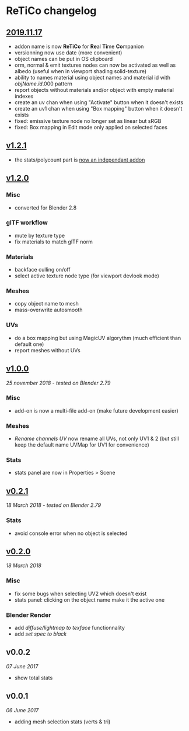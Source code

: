 # ReTiCo changelog

## [2019.11.17](https://github.com/Vinc3r/ReTiCo/releases/tag/v2019.11.17)

- addon name is now **ReTiCo** for **Re**al **Ti**me **Co**mpanion
- versionning now use date (more convenient)
- object names can be put in OS clipboard
- orm, normal & emit textures nodes can now be activated as well as albedo (useful when in viewport shading solid-texture)
- ability to names material using object names and material id with *objName*.*id*.000 pattern
- report objects without materials and/or object with empty material indexes
- create an uv chan when using "Activate" button when it doesn't exists
- create an uv1 chan when using "Box mapping" button when it doesn't exists  
- fixed: emissive texture node no longer set as linear but sRGB
- fixed: Box mapping in Edit mode only applied on selected faces

## [v1.2.1](https://github.com/Vinc3r/BlenderScripts/releases/tag/v1.2.1)

- the stats/polycount part is [now an independant addon](https://github.com/Vinc3r/Polycount)

## [v1.2.0](https://github.com/Vinc3r/BlenderScripts/releases/tag/v1.2.0)

### Misc

- converted for Blender 2.8

### glTF workflow

- mute by texture type
- fix materials to match glTF norm

### Materials

- backface culling on/off
- select active texture node type (for viewport devlook mode)

### Meshes

- copy object name to mesh
- mass-overwrite autosmooth

### UVs

- do a box mapping but using MagicUV algorythm (much efficient than default one)
- report meshes without UVs


## [v1.0.0](https://github.com/Vinc3r/BlenderScripts/releases/tag/v1.0.0)

*25 november 2018* - *tested on Blender 2.79*

### Misc

- add-on is now a multi-file add-on (make future development easier)

### Meshes

- *Rename channels UV* now rename all UVs, not only UV1 & 2 (but still keep the default name UVMap for UV1 for convenience)

### Stats

- stats panel are now in Properties > Scene

## [v0.2.1](https://github.com/Vinc3r/BlenderScripts/releases/tag/v0.2.1)

*18 March 2018* - *tested on Blender 2.79*

### Stats

- avoid console error when no object is selected

## [v0.2.0](https://github.com/Vinc3r/BlenderScripts/releases/tag/v0.2.0)

*18 March 2018*

### Misc

- fix some bugs when selecting UV2 which doesn't exist
- stats panel: clicking on the object name make it the active one

### Blender Render

- add *diffuse/lightmap to texface* functionnality
- add *set spec to black*

## v0.0.2

*07 June 2017*

- show total stats

## v0.0.1

*06 June 2017*

- adding mesh selection stats (verts & tri)



